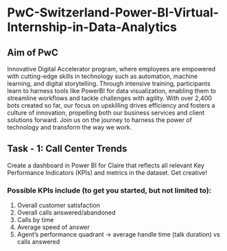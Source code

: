 # PwC-Switzerland-Power-BI-Virtual-Internship-in-Data-Analytics
## Aim of PwC 
Innovative Digital Accelerator program, where employees are empowered with cutting-edge skills in technology such as automation, machine learning, and digital storytelling. Through intensive training, participants learn to harness tools like PowerBI for data visualization, enabling them to streamline workflows and tackle challenges with agility. With over 2,400 bots created so far, our focus on upskilling drives efficiency and fosters a culture of innovation, propelling both our business services and client solutions forward. Join us on the journey to harness the power of technology and transform the way we work.

## Task - 1: Call Center Trends
Create a dashboard in Power BI for Claire that reflects all relevant Key Performance Indicators (KPIs) and metrics in the dataset. Get creative! 
### Possible KPIs include (to get you started, but not limited to):
1) Overall customer satisfaction
2) Overall calls answered/abandoned
3) Calls by time
4) Average speed of answer
5) Agent’s performance quadrant -> average handle time (talk duration) vs calls answered
